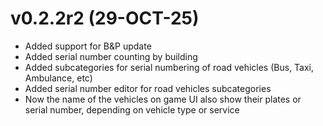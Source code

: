 # v0.2.2r2 (29-OCT-25)

- Added support for B&P update
- Added serial number counting by building
- Added subcategories for serial numbering of road vehicles (Bus, Taxi, Ambulance, etc)
- Added serial number editor for road vehicles subcategories
- Now the name of the vehicles on game UI also show their plates or serial number, depending on vehicle type or service